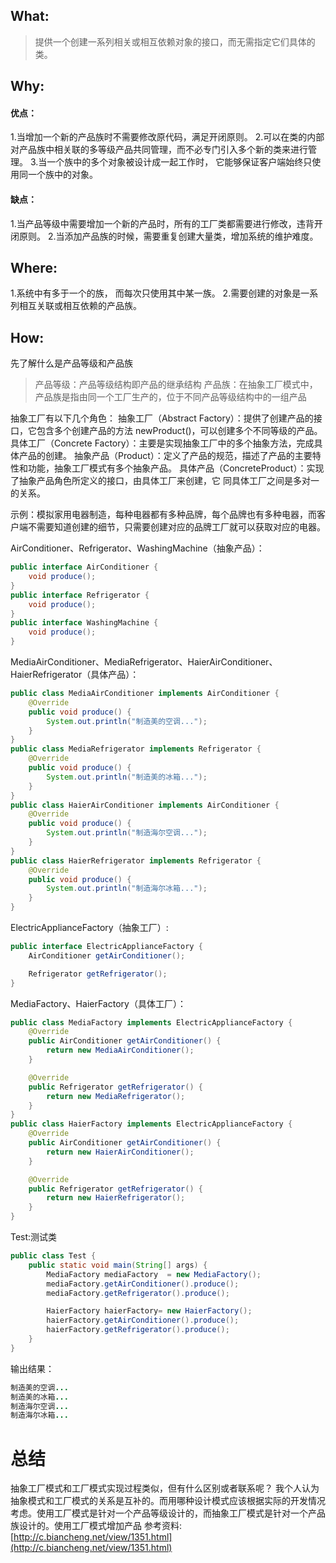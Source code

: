 

## What:

>提供一个创建一系列相关或相互依赖对象的接口，而无需指定它们具体的类。


## Why:
#### 优点：
1.当增加一个新的产品族时不需要修改原代码，满足开闭原则。
2.可以在类的内部对产品族中相关联的多等级产品共同管理，而不必专门引入多个新的类来进行管理。
3.当一个族中的多个对象被设计成一起工作时， 它能够保证客户端始终只使用同一个族中的对象。

#### 缺点：
1.当产品等级中需要增加一个新的产品时，所有的工厂类都需要进行修改，违背开闭原则。
2.当添加产品族的时候，需要重复创建大量类，增加系统的维护难度。

## Where:
1.系统中有多于一个的族， 而每次只使用其中某一族。
2.需要创建的对象是一系列相互关联或相互依赖的产品族。

## How:

先了解什么是产品等级和产品族
>产品等级：产品等级结构即产品的继承结构
产品族：在抽象工厂模式中，产品族是指由同一个工厂生产的，位于不同产品等级结构中的一组产品


抽象工厂有以下几个角色：
抽象工厂（Abstract Factory）：提供了创建产品的接口，它包含多个创建产品的方法 newProduct()，可以创建多个不同等级的产品。
具体工厂（Concrete Factory）：主要是实现抽象工厂中的多个抽象方法，完成具体产品的创建。
抽象产品（Product）：定义了产品的规范，描述了产品的主要特性和功能，抽象工厂模式有多个抽象产品。
具体产品（ConcreteProduct）：实现了抽象产品角色所定义的接口，由具体工厂来创建，它 同具体工厂之间是多对一的关系。

示例：模拟家用电器制造，每种电器都有多种品牌，每个品牌也有多种电器，而客户端不需要知道创建的细节，只需要创建对应的品牌工厂就可以获取对应的电器。


AirConditioner、Refrigerator、WashingMachine（抽象产品）：
```java
public interface AirConditioner {
    void produce();
}
public interface Refrigerator {
    void produce();
}
public interface WashingMachine {
    void produce();
}
```
MediaAirConditioner、MediaRefrigerator、HaierAirConditioner、HaierRefrigerator（具体产品）：
```java
public class MediaAirConditioner implements AirConditioner {
    @Override
    public void produce() {
        System.out.println("制造美的空调...");
    }
}
public class MediaRefrigerator implements Refrigerator {
    @Override
    public void produce() {
        System.out.println("制造美的冰箱...");
    }
}
public class HaierAirConditioner implements AirConditioner {
    @Override
    public void produce() {
        System.out.println("制造海尔空调...");
    }
}
public class HaierRefrigerator implements Refrigerator {
    @Override
    public void produce() {
        System.out.println("制造海尔冰箱...");
    }
}
```
ElectricApplianceFactory（抽象工厂）:
```java
public interface ElectricApplianceFactory {
    AirConditioner getAirConditioner();

    Refrigerator getRefrigerator();
}
```
MediaFactory、HaierFactory（具体工厂）：
```java
public class MediaFactory implements ElectricApplianceFactory {
    @Override
    public AirConditioner getAirConditioner() {
        return new MediaAirConditioner();
    }

    @Override
    public Refrigerator getRefrigerator() {
        return new MediaRefrigerator();
    }
}
public class HaierFactory implements ElectricApplianceFactory {
    @Override
    public AirConditioner getAirConditioner() {
        return new HaierAirConditioner();
    }

    @Override
    public Refrigerator getRefrigerator() {
        return new HaierRefrigerator();
    }
}
```




Test:测试类
```java
public class Test {
    public static void main(String[] args) {
        MediaFactory mediaFactory  = new MediaFactory();
        mediaFactory.getAirConditioner().produce();
        mediaFactory.getRefrigerator().produce();

        HaierFactory haierFactory= new HaierFactory();
        haierFactory.getAirConditioner().produce();
        haierFactory.getRefrigerator().produce();
    }
}
```
输出结果：
```java
制造美的空调...
制造美的冰箱...
制造海尔空调...
制造海尔冰箱...
```


# 总结

抽象工厂模式和工厂模式实现过程类似，但有什么区别或者联系呢？
我个人认为抽象模式和工厂模式的关系是互补的。而用哪种设计模式应该根据实际的开发情况考虑。使用工厂模式是针对一个产品等级设计的，而抽象工厂模式是针对一个产品族设计的。使用工厂模式增加产品
参考资料:
[http://c.biancheng.net/view/1351.html](http://c.biancheng.net/view/1351.html)